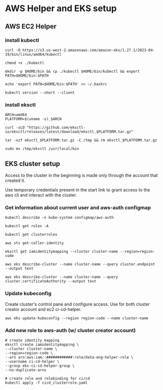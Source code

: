 # AWS Helper and EKS setup

## AWS EC2 Helper

### install kubectl

```
curl -O https://s3.us-west-2.amazonaws.com/amazon-eks/1.27.1/2023-04-19/bin/linux/amd64/kubectl

chmod +x ./kubectl

mkdir -p $HOME/bin && cp ./kubectl $HOME/bin/kubectl && export PATH=$HOME/bin:$PATH

echo 'export PATH=$HOME/bin:$PATH' >> ~/.bashrc

kubectl version --short --client
```

### install eksctl

```
ARCH=amd64
PLATFORM=$(uname -s)_$ARCH

curl -sLO "https://github.com/eksctl-io/eksctl/releases/latest/download/eksctl_$PLATFORM.tar.gz"

tar -xzf eksctl_$PLATFORM.tar.gz -C /tmp && rm eksctl_$PLATFORM.tar.gz

sudo mv /tmp/eksctl /usr/local/bin
```

## EKS cluster setup

Access to the cluster in the beginning is made only through the account that created it.

Use temporary credentials present in the start link to grant access to the aws cli and interact with the cluster.

### Get information about current user and aws-auth configmap

```
kubectl describe -n kube-system configmap/aws-auth

kubectl get roles -A

kubectl get clusterroles

aws sts get-caller-identity

eksctl get iamidentitymapping --cluster cluster-name --region=region-code

aws eks describe-cluster --name cluster-name --query cluster.endpoint --output text

aws eks describe-cluster --name cluster-name --query cluster.certificateAuthority --output text
```

### Update kubeconfig

Create cluster's control pane and configure access.
Use for both cluster creator account and ec2 ci-cd-helper.

```
aws eks update-kubeconfig --region region-code --name cluster-name
```

### Add new role to aws-auth (w/ cluster creator account)

```
# create identity mapping
eksctl create iamidentitymapping \
--cluster cluster-name \
--region=region-code \
--arn arn:aws:iam::############:role/data-eng-helper-role \
--username ci-cd-helper \
--group eks-ci-cd-helper-group \
--no-duplicate-arns

# create role and rolebinding for ci/cd
kubectl apply -f cicd_clusterrole.yaml
```
